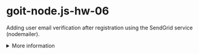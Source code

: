 # goit-node.js-hw-06

Adding user email verification after registration using the SendGrid service (nodemailer).

<details>
<summary>More information</summary>

## GoIT Node.js Course Template Homework

Виконайте форк цього репозиторію для виконання домашніх завдань (2-6) Форк створить репозиторій на вашому
http://github.com

Додайте ментора до колаборації

Для кожної домашньої роботи створюйте свою гілку.

-  hw02
-  hw03
-  hw04
-  hw05
-  hw06

Кожна нова гілка для др повинна робитися з master

Після того, як ви закінчили виконувати домашнє завдання у своїй гілці, необхідно зробити пулл-реквест
(PR). Потім додати ментора для рев'ю коду. Тільки після того, як ментор заапрувить PR, ви можете виконати
мердж гілки з домашнім завданням у майстер.

Уважно читайте коментарі ментора. Виправте зауваження та зробіть коміт у гілці з домашнім завданням.
Зміни підтягнуться у PR автоматично після того, як ви відправите коміт з виправленнями на github Після
виправлення знову додайте ментора на рев'ю коду.

-  При здачі домашньої роботи є посилання на PR
-  JS-код чистий та зрозумілий, для форматування використовується Prettier

### Команди:

-  `npm start` &mdash; старт сервера в режимі production
-  `npm run start:dev` &mdash; старт сервера в режимі розробки (development)
-  `npm run lint` &mdash; запустити виконання перевірки коду з eslint, необхідно виконувати перед кожним
   PR та виправляти всі помилки лінтера
-  `npm lint:fix` &mdash; та ж перевірка лінтера, але з автоматичними виправленнями простих помилок

</details>
